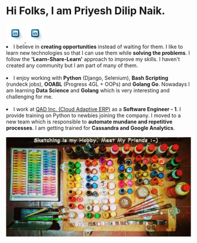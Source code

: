 <H1>Hi Folks, I am Priyesh Dilip Naik.</H1>

<a href="https://www.linkedin.com/in/erpriyeshnaik/">
<img src="https://github.com/filopd/filopd/blob/master/images/linkedin.png" alt="filopd-linkedin" width="50" height="50"/>
</a>
 
<a href="https://www.linkedin.com/in/erpriyeshnaik/">
<img src="https://github.com/filopd/filopd/blob/master/images/linkedin.png" alt="filopd-linkedin" width="50" height="50"/>
</a>
<br>
<li>I believe in <b>creating opportunities</b> instead of waiting for them. I like to learn new technologies so that I can use them while <b>solving the problems</b>. I follow the <b>'Learn-Share-Learn'</b> approach to improve my skills. I haven't created any community but I am part of many of them.</li>
<br>
<li>I enjoy working with <b>Python</b> (Django, Selenium), <b>Bash Scripting</b> (rundeck jobs), <b>OOABL</b> (Progress 4GL + OOPs) and <b>Golang Go</b>. 
Nowadays I am learning <b>Data Science</b> and <b>Golang</b> which is very interesting and challenging for me.</li>
<br>
<li>I work at <a href='https://www.qad.com/'>QAD Inc. (Cloud Adaptive ERP)</a> as a <b>Software Engineer - 1</b>. I provide training on Python to newbies joining the company. I moved to a new team which is responsible to <b>automate mundane and repetitive processes</b>. I am getting trained for <b>Cassandra and Google Analytics</b>.</li>
<br>
<img src="https://github.com/filopd/filopd/blob/master/images/filopd-wallpaper.jpg" alt="Priyesh Naik github repo wallpaper image."/>
<br>